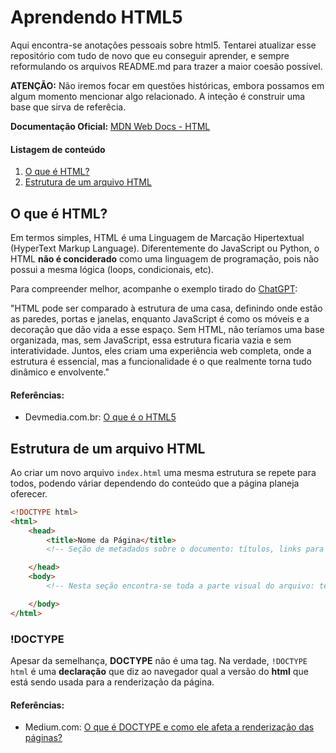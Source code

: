 # Aprendendo HTML5

Aqui encontra-se anotações pessoais sobre html5. Tentarei atualizar esse repositório com tudo de novo que eu conseguir aprender, e sempre reformulando os arquivos README.md para trazer a maior coesão possível.

**ATENÇÃO:** Não iremos focar em questões históricas, embora possamos em algum momento mencionar algo relacionado. A inteção é construir uma base que sirva de referêcia.

**Documentação Oficial:** [MDN Web Docs - HTML](https://developer.mozilla.org/pt-BR/docs/Web/HTML)

#### Listagem de conteúdo
1. [O que é HTML?](#o-que-é-html?)
2. [Estrutura de um arquivo HTML](#estrutura-de-um-arquivo-html)


## O que é HTML?

Em termos simples, HTML é uma Linguagem de Marcação Hipertextual (HyperText Markup Language). Diferentemente do JavaScript ou Python, o HTML **não é conciderado** como uma linguagem de programação, pois não possui a mesma lógica (loops, condicionais, etc). 

Para compreender melhor, acompanhe o exemplo tirado do [ChatGPT](chatgpt.com):

"HTML pode ser comparado à estrutura de uma casa, definindo onde estão as paredes, portas e janelas, enquanto JavaScript é como os móveis e a decoração que dão vida a esse espaço. Sem HTML, não teríamos uma base organizada, mas, sem JavaScript, essa estrutura ficaria vazia e sem interatividade. Juntos, eles criam uma experiência web completa, onde a estrutura é essencial, mas a funcionalidade é o que realmente torna tudo dinâmico e envolvente."

#### Referências:
- Devmedia.com.br: [O que é o HTML5](https://www.devmedia.com.br/o-que-e-o-html5/25820)

## Estrutura de um arquivo HTML

Ao criar um novo arquivo ``index.html`` uma mesma estrutura se repete para todos, podendo váriar dependendo do conteúdo que a página planeja oferecer.

```html
<!DOCTYPE html>
<html>
    <head>
        <title>Nome da Página</title>
        <!-- Seção de metadados sobre o documento: títulos, links para estilos, scripts... -->

    </head>
    <body>
        <!-- Nesta seção encontra-se toda a parte visual do arquivo: textos, links interativos, imagens, vídeos... -->

    </body>
</html>
```
### !DOCTYPE
Apesar da semelhança, **DOCTYPE** não é uma tag. Na verdade, ``!DOCTYPE html`` é uma **declaração** que diz ao navegador qual a versão do **html** que está sendo usada para a renderização da página.

#### Referências:
- Medium.com: [O que é DOCTYPE e como ele afeta a renderização das páginas?](https://medium.com/@leandrodonascimento/o-que-%C3%A9-doctype-e-como-ele-afeta-a-renderiza%C3%A7%C3%A3o-das-p%C3%A1ginas-ff78f31edf51)